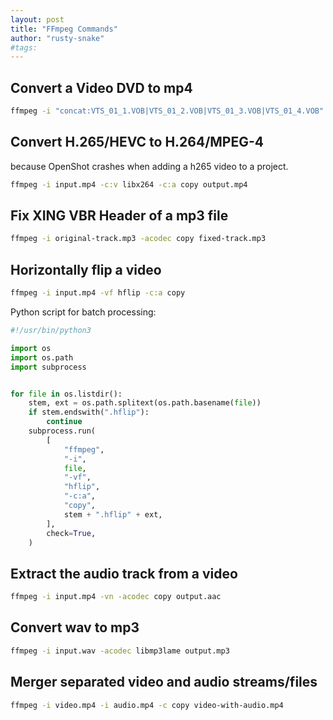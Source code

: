 ```yaml
---
layout: post
title: "FFmpeg Commands"
author: "rusty-snake"
#tags:
---
```


## Convert a Video DVD to mp4

~~~bash
ffmpeg -i "concat:VTS_01_1.VOB|VTS_01_2.VOB|VTS_01_3.VOB|VTS_01_4.VOB" output.mp4
~~~

## Convert H.265/HEVC to H.264/MPEG-4

because OpenShot crashes when adding a h265 video to a project.

~~~bash
ffmpeg -i input.mp4 -c:v libx264 -c:a copy output.mp4
~~~

## Fix XING VBR Header of a mp3 file

~~~bash
ffmpeg -i original-track.mp3 -acodec copy fixed-track.mp3
~~~

## Horizontally flip a video

~~~bash
ffmpeg -i input.mp4 -vf hflip -c:a copy
~~~

Python script for batch processing:

~~~python
#!/usr/bin/python3

import os
import os.path
import subprocess


for file in os.listdir():
    stem, ext = os.path.splitext(os.path.basename(file))
    if stem.endswith(".hflip"):
        continue
    subprocess.run(
        [
            "ffmpeg",
            "-i",
            file,
            "-vf",
            "hflip",
            "-c:a",
            "copy",
            stem + ".hflip" + ext,
        ],
        check=True,
    )
~~~

## Extract the audio track from a video

~~~ bash
ffmpeg -i input.mp4 -vn -acodec copy output.aac
~~~

## Convert wav to mp3

~~~ bash
ffmpeg -i input.wav -acodec libmp3lame output.mp3
~~~

## Merger separated video and audio streams/files

~~~ bash
ffmpeg -i video.mp4 -i audio.mp4 -c copy video-with-audio.mp4
~~~
